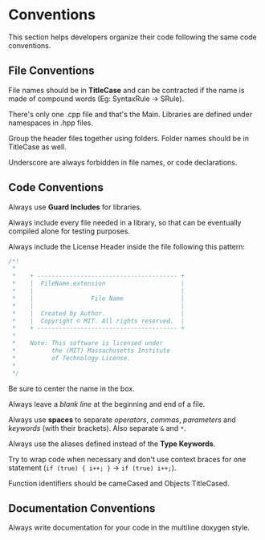 
# Conventions

This section helps developers organize their code following
the same code conventions.

## File Conventions

File names should be in **TitleCase** and can be contracted
if the name is made of compound words (Eg: SyntaxRule -> SRule).

There's only one .cpp file and that's the Main.
Libraries are defined under namespaces in .hpp files.

Group the header files together using folders.
Folder names should be in TitleCase as well.

Underscore are always forbidden in file names, or code declarations.

## Code Conventions

Always use **Guard Includes** for libraries.

Always include every file needed in a library, so that can be
eventually compiled alone for testing purposes.

Always include the License Header inside the file following
this pattern:

``` cpp
/*!
 *
 *    + --------------------------------------- +
 *    |  FileName.extension                     |
 *    |                                         |
 *    |                File Name                |
 *    |                                         |
 *    |  Created by Author.                     |
 *    |  Copyright © MIT. All rights reserved.  |
 *    + --------------------------------------- +
 *
 *    Note: This software is licensed under
 *          the (MIT) Massachusetts Institute
 *          of Technology License.
 *
 */
```

Be sure to center the name in the box.

Always leave a *blank line* at the beginning and end of a file.

Always use **spaces** to separate *operators*, *commas*, *parameters*
and *keywords* (with their brackets). Also separate `&` and `*`.

Always use the aliases defined instead of the **Type Keywords**.

Try to wrap code when necessary and don't use context braces
for one statement (`if (true) { i++; }` -> `if (true) i++;`).

Function identifiers should be cameCased and Objects TitleCased.

## Documentation Conventions

Always write documentation for your code in the multiline doxygen style.
